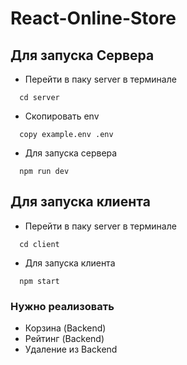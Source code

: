 # React-Online-Store

## Для запуска Сервера

+ Перейти в паку server в терминале
```
  cd server
```

+ Скопировать env  
```
  copy example.env .env
```

+ Для запуска сервера
```
  npm run dev
```

## Для запуска клиента

+ Перейти в паку server в терминале
```
  cd client
```

+ Для запуска клиента
```
  npm start
```


### Нужно реализовать
+ Корзина (Backend)
+ Рейтинг (Backend)
+ Удаление из Backend